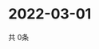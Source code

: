 # 2022-03-01
  共 0条

  <!-- BEGIN -->
  <!-- 最后更新时间Tue Mar 01 2022 21:03:24 GMT+0000 (Coordinated Universal Time) -->
  
  <!-- END -->
  
  